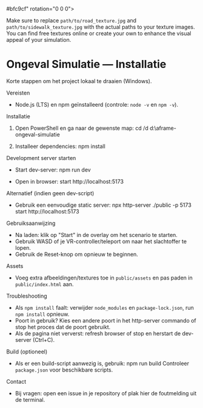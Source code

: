#bfc9cf" rotation="0 0 0"></a-box> <!-- curb left -->
<a-box position="2 0.06 -10" width="8" depth="0.3" height="0.12" color="#bfc9cf" rotation="0 0 0"></a-box> <!-- curb right -->
<a-plane rotation="-90 0 0" width="40" height="40" color="#7ec850" position="0 0 -18"></a-plane> <!-- grass background -->
<a-entity position="0 0.01 -1">
<a-text value="STOP" color="white" align="center" position="0 0.1 0" scale="2 2 2"></a-text> <!-- road marking -->
</a-entity>

Make sure to replace `path/to/road_texture.jpg` and `path/to/sidewalk_texture.jpg` with the actual paths to your texture images. You can find free textures online or create your own to enhance the visual appeal of your simulation.

# Ongeval Simulatie — Installatie

Korte stappen om het project lokaal te draaien (Windows).

Vereisten

- Node.js (LTS) en npm geïnstalleerd (controle: `node -v` en `npm -v`).

Installatie

1. Open PowerShell en ga naar de gewenste map:
   cd /d d:\aframe-ongeval-simulatie

2. Installeer dependencies:
   npm install

Development server starten

- Start dev-server:
  npm run dev

- Open in browser:
  start http://localhost:5173

Alternatief (indien geen dev-script)

- Gebruik een eenvoudige static server:
  npx http-server ./public -p 5173
  start http://localhost:5173

Gebruiksaanwijzing

- Na laden: klik op "Start" in de overlay om het scenario te starten.
- Gebruik WASD of je VR-controller/teleport om naar het slachtoffer te lopen.
- Gebruik de Reset-knop om opnieuw te beginnen.

Assets

- Voeg extra afbeeldingen/textures toe in `public/assets` en pas paden in `public/index.html` aan.

Troubleshooting

- Als `npm install` faalt: verwijder `node_modules` en `package-lock.json`, run `npm install` opnieuw.
- Poort in gebruik? Kies een andere poort in het http-server commando of stop het proces dat de poort gebruikt.
- Als de pagina niet ververst: refresh browser of stop en herstart de dev-server (Ctrl+C).

Build (optioneel)

- Als er een build-script aanwezig is, gebruik:
  npm run build
  Controleer `package.json` voor beschikbare scripts.

Contact

- Bij vragen: open een issue in je repository of plak hier de foutmelding uit de terminal.
